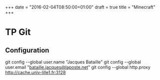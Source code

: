 +++
date = "2016-02-04T08:50:00+01:00"
draft = true
title = "Minecraft"
+++

# TP Git
## Configuration

git config --global user.name "Jacques Bataille"
git config --global user.email "bataille.jacques@laposte.net"
git config --global http.proxy http://cache.univ-lille1.fr:3128

